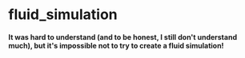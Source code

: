 # fluid_simulation 
#### It was hard to understand (and to be honest, I still don't understand much), but it's impossible not to try to create a fluid simulation!
